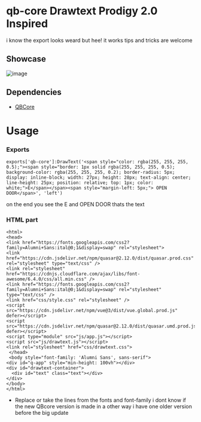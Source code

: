 # qb-core Drawtext Prodigy 2.0 Inspired

i know the export looks weard but hee! it works tips and tricks are welcome 

## Showcase 
![image](https://github.com/user-attachments/assets/680f8a34-da45-4912-81db-b6151e44053c)

## Dependencies

- [QBCore](https://github.com/qbcore-framework/qb-core)

# Usage

### Exports
	exports['qb-core']:DrawText('<span style="color: rgba(255, 255, 255, 0.5);"><span style="border: 1px solid rgba(255, 255, 255, 0.5); background-color: rgba(255, 255, 255, 0.2); border-radius: 5px; display: inline-block; width: 27px; height: 28px; text-align: center; line-height: 25px; position: relative; top: 1px; color: white;">E</span></span><span style="margin-left: 5px;"> OPEN DOOR</span>', 'left')

on the end you see the E and OPEN DOOR thats the text

### HTML part 

	<html>
  	<head>
    <link href="https://fonts.googleapis.com/css2?family=Alumni+Sans:ital@0;1&display=swap" rel="stylesheet">
    <link href="https://cdn.jsdelivr.net/npm/quasar@2.12.0/dist/quasar.prod.css" rel="stylesheet" type="text/css" />
    <link rel="stylesheet" href="https://cdnjs.cloudflare.com/ajax/libs/font-awesome/6.4.0/css/all.min.css" />
    <link href="https://fonts.googleapis.com/css2?family=Alumni+Sans:ital@0;1&display=swap" rel="stylesheet" type="text/css" />
    <link href="css/style.css" rel="stylesheet" />
    <script src="https://cdn.jsdelivr.net/npm/vue@3/dist/vue.global.prod.js" defer></script>
    <script src="https://cdn.jsdelivr.net/npm/quasar@2.12.0/dist/quasar.umd.prod.js" defer></script>
    <script type="module" src="js/app.js"></script>
    <script src="js/drawtext.js"></script>
    <link rel="stylesheet" href="css/drawtext.css">
 	 </head>
 	 <body style="font-family: 'Alumni Sans', sans-serif">
    <div id="q-app" style="min-height: 100vh"></div>
    <div id="drawtext-container">
      <div id="text" class="text"></div>
    </div>
  	</body>
	</html>

- Replace or take the lines from the fonts and font-family i dont know if the new QBcore version is made in a other way i have one older version before the big update 
